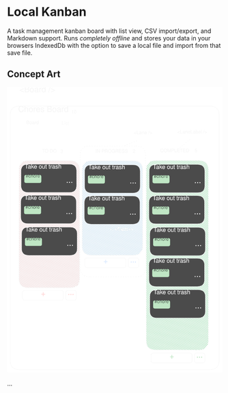 # Local Kanban

A task management kanban board with list view, CSV import/export, and Markdown support. Runs _completely offline_ and stores your data in your browsers IndexedDb with the option to save a local file and import from that save file.

## Concept Art

![board concept image](./src/assets/local-kanban-concept.svg)

...

